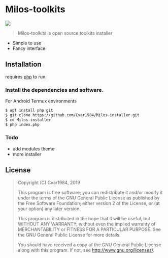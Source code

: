 # Milos-toolkits
![](ricardo.gif)
> Milos-toolkits is open source toolkits installer

  - Simple to use
  - Fancy interface

## Installation

requires [php](https://php.net ) to run.

### Install the dependencies and software.

For Android Termux environments

```sh
$ apt install php git
$ git clone https://github.com/Cvar1984/Milos-installer.git
$ cd Milos-installer
$ php index.php
```

### Todo

- add modules theme
- more installer

License
----
> Copyright (C) Cvar1984, 2019
>
> This program is free software; you can redistribute it and/or
> modify it under the terms of the GNU General Public License
> as published by the Free Software Foundation; either version 2
> of the License, or (at your option) any later version.
>
> This program is distributed in the hope that it will be useful,
> but WITHOUT ANY WARRANTY; without even the implied warranty of
> MERCHANTABILITY or FITNESS FOR A PARTICULAR PURPOSE.  See the
> GNU General Public License for more details.
>
> You should have received a copy of the GNU General Public License
> along with this program.  If not, see <http://www.gnu.org/licenses/>.
